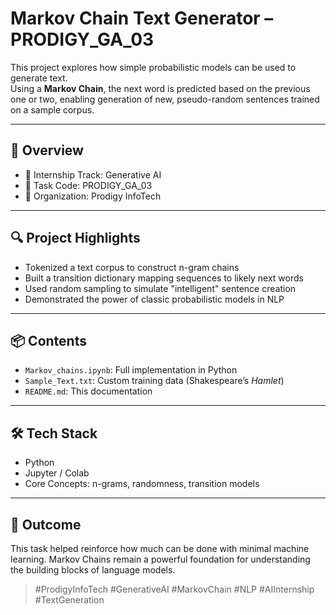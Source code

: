 # Markov Chain Text Generator – PRODIGY_GA_03

This project explores how simple probabilistic models can be used to generate text.  
Using a **Markov Chain**, the next word is predicted based on the previous one or two, enabling generation of new, pseudo-random sentences trained on a sample corpus.

---

## 📄 Overview

- 📘 Internship Track: Generative AI  
- 🔖 Task Code: PRODIGY_GA_03  
- 🏢 Organization: Prodigy InfoTech

---

## 🔍 Project Highlights

- Tokenized a text corpus to construct n-gram chains  
- Built a transition dictionary mapping sequences to likely next words  
- Used random sampling to simulate "intelligent" sentence creation  
- Demonstrated the power of classic probabilistic models in NLP

---

## 📦 Contents

- `Markov_chains.ipynb`: Full implementation in Python  
- `Sample_Text.txt`: Custom training data (Shakespeare’s *Hamlet*)  
- `README.md`: This documentation

---

## 🛠️ Tech Stack

- Python  
- Jupyter / Colab  
- Core Concepts: n-grams, randomness, transition models

---

## 🚀 Outcome

This task helped reinforce how much can be done with minimal machine learning. Markov Chains remain a powerful foundation for understanding the building blocks of language models.

> #ProdigyInfoTech #GenerativeAI #MarkovChain #NLP #AIInternship #TextGeneration
